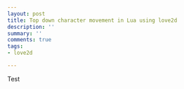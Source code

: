 ```yaml
---
layout: post
title: Top down character movement in Lua using love2d
description: ''
summary: ''
comments: true
tags:
- love2d

---
```

Test